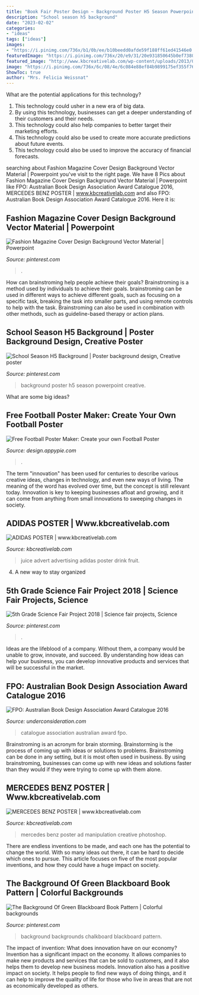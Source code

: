 ```yaml
---
title: "Book Fair Poster Design ~ Background Poster H5 Season Powerpoint Creative"
description: "School season h5 background"
date: "2023-02-02"
categories:
- "ideas"
tags: ["ideas"]
images:
- "https://i.pinimg.com/736x/b1/0b/ee/b10beedd0afde59f188ff61ed41546e0.jpg"
featuredImage: "https://i.pinimg.com/736x/20/e9/31/20e931850645b0ef7380281c8ff009d0.jpg"
featured_image: "http://www.kbcreativelab.com/wp-content/uploads/2013/09/Mercedes-Ad.jpg"
image: "https://i.pinimg.com/736x/6c/08/4e/6c084e88ef84b9899175ef355f76022a.jpg"
ShowToc: true
author: "Mrs. Felicia Weissnat"
---
```



What are the potential applications for this technology?
1. This technology could usher in a new era of big data. 
2. By using this technology, businesses can get a deeper understanding of their customers and their needs. 
3. This technology could also help companies to better target their marketing efforts. 
4. This technology could also be used to create more accurate predictions about future events. 
5. This technology could also be used to improve the accuracy of financial forecasts.

	

		
searching about Fashion Magazine Cover Design Background Vector Material | Powerpoint you've visit to the right page. We have 8 Pics about Fashion Magazine Cover Design Background Vector Material | Powerpoint like FPO: Australian Book Design Association Award Catalogue 2016, MERCEDES BENZ POSTER | www.kbcreativelab.com and also FPO: Australian Book Design Association Award Catalogue 2016. Here it is:
		
    
## Fashion Magazine Cover Design Background Vector Material | Powerpoint

<img loading=lazy src="https://i.pinimg.com/736x/b1/0b/ee/b10beedd0afde59f188ff61ed41546e0.jpg" onerror="this.onerror=null;this.src='https://tse3.mm.bing.net/th?id=OIP.9ThNnaz1WmDm3yUb0oCdnwHaJ4&amp;pid=15.1';" alt="Fashion Magazine Cover Design Background Vector Material | Powerpoint">

_Source: pinterest.com_

>. 

	

How can brainstroming help people achieve their goals?
Brainstroming is a method used by individuals to achieve their goals. brainstroming can be used in different ways to achieve different goals, such as focusing on a specific task, breaking the task into smaller parts, and using remote controls to help with the task. Brainstroming can also be used in combination with other methods, such as guideline-based therapy or action plans.

    
## School Season H5 Background | Poster Background Design, Creative Poster

<img loading=lazy src="https://i.pinimg.com/736x/90/ff/81/90ff81e3993bcd6e7da6ed52c67930b7.jpg" onerror="this.onerror=null;this.src='https://tse4.mm.bing.net/th?id=OIP.lT4vtsdT3wjzIhqWK3oClAHaNK&amp;pid=15.1';" alt="School Season H5 Background | Poster background design, Creative poster">

_Source: pinterest.com_

>background poster h5 season powerpoint creative. 

	

What are some big ideas?
 

    
## Free Football Poster Maker: Create Your Own Football Poster

<img loading=lazy src="https://d2psm37mwidfxy.cloudfront.net/poster/footballposter4.svg" onerror="this.onerror=null;this.src='https://tse2.mm.bing.net/th?id=OIP.ec6-7KyEpcTR6zHHe2uivgHaJ4&amp;pid=15.1';" alt="Free Football Poster Maker: Create your own Football Poster">

_Source: design.appypie.com_

>. 

	

The term "innovation" has been used for centuries to describe various creative ideas, changes in technology, and even new ways of living. The meaning of the word has evolved over time, but the concept is still relevant today. Innovation is key to keeping businesses afloat and growing, and it can come from anything from small innovations to sweeping changes in society.

    
## ADIDAS POSTER | Www.kbcreativelab.com

<img loading=lazy src="http://www.kbcreativelab.com/wp-content/uploads/2013/09/Fruit-drink-advertising.jpg" onerror="this.onerror=null;this.src='https://tse3.mm.bing.net/th?id=OIP.MGHvGp8xeB0UYO0LrcWIwgHaKN&amp;pid=15.1';" alt="ADIDAS POSTER | www.kbcreativelab.com">

_Source: kbcreativelab.com_

>juice advert advertising adidas poster drink fruit. 

	

4. A new way to stay organized

    
## 5th Grade Science Fair Project 2018 | Science Fair Projects, Science

<img loading=lazy src="https://i.pinimg.com/736x/20/e9/31/20e931850645b0ef7380281c8ff009d0.jpg" onerror="this.onerror=null;this.src='https://tse1.mm.bing.net/th?id=OIP.99spaP4pICDjnCL7xIMy2gHaFw&amp;pid=15.1';" alt="5th Grade Science Fair Project 2018 | Science fair projects, Science">

_Source: pinterest.com_

>. 

	

Ideas are the lifeblood of a company. Without them, a company would be unable to grow, innovate, and succeed. By understanding how ideas can help your business, you can develop innovative products and services that will be successful in the market.

    
## FPO: Australian Book Design Association Award Catalogue 2016

<img loading=lazy src="https://www.underconsideration.com/fpo/project_images/2016_0701_ABDA_CAT_05.jpg" onerror="this.onerror=null;this.src='https://tse3.mm.bing.net/th?id=OIP.X73CQJp5zJ_BcT6F0pdFzgHaHH&amp;pid=15.1';" alt="FPO: Australian Book Design Association Award Catalogue 2016">

_Source: underconsideration.com_

>catalogue association australian award fpo. 

	

Brainstroming is an acronym for brain storming. Brainstorming is the process of coming up with ideas or solutions to problems. Brainstroming can be done in any setting, but it is most often used in business. By using brainstroming, businesses can come up with new ideas and solutions faster than they would if they were trying to come up with them alone.

    
## MERCEDES BENZ POSTER | Www.kbcreativelab.com

<img loading=lazy src="http://www.kbcreativelab.com/wp-content/uploads/2013/09/Mercedes-Ad.jpg" onerror="this.onerror=null;this.src='https://tse2.mm.bing.net/th?id=OIP.KOP3cJJFmRYOBNCnEbSQrAHaLg&amp;pid=15.1';" alt="MERCEDES BENZ POSTER | www.kbcreativelab.com">

_Source: kbcreativelab.com_

>mercedes benz poster ad manipulation creative photoshop. 

	

There are endless inventions to be made, and each one has the potential to change the world. With so many ideas out there, it can be hard to decide which ones to pursue. This article focuses on five of the most popular inventions, and how they could have a huge impact on society.

    
## The Background Of Green Blackboard Book Pattern | Colorful Backgrounds

<img loading=lazy src="https://i.pinimg.com/736x/6c/08/4e/6c084e88ef84b9899175ef355f76022a.jpg" onerror="this.onerror=null;this.src='https://tse1.mm.bing.net/th?id=OIP.iNk8JFSr9SJRB7oexEA_1gHaKY&amp;pid=15.1';" alt="The Background Of Green Blackboard Book Pattern | Colorful backgrounds">

_Source: pinterest.com_

>background backgrounds chalkboard blackboard pattern. 

	

The impact of invention: What does innovation have on our economy?
Invention has a significant impact on the economy. It allows companies to make new products and services that can be sold to customers, and it also helps them to develop new business models. Innovation also has a positive impact on society. It helps people to find new ways of doing things, and it can help to improve the quality of life for those who live in areas that are not as economically developed as others.

